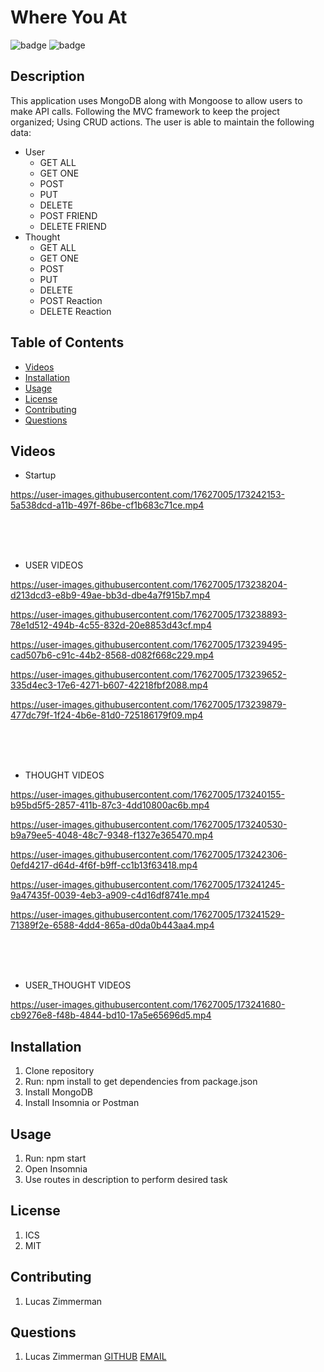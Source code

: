 # Where You At

![badge](https://img.shields.io/badge/license-ICS-blueviolet)
![badge](https://img.shields.io/badge/license-MIT-green)


## Description
This application uses MongoDB along with Mongoose to allow users to make API calls. Following the MVC
framework to keep the project organized; Using CRUD actions. The user is able to maintain the following
data:

  * User
    * GET ALL
    * GET ONE
    * POST
    * PUT
    * DELETE
    * POST FRIEND
    * DELETE FRIEND
  * Thought
    * GET ALL
    * GET ONE
    * POST
    * PUT
    * DELETE
    * POST Reaction
    * DELETE Reaction

## Table of Contents

* [Videos](#videos)
* [Installation](#installation)
* [Usage](#usage)
* [License](#license)
* [Contributing](#contributing)
* [Questions](#questions)



## Videos

   * Startup

https://user-images.githubusercontent.com/17627005/173242153-5a538dcd-a11b-497f-86be-cf1b683c71ce.mp4

<br><br><br>
   * USER VIDEOS
  
https://user-images.githubusercontent.com/17627005/173238204-d213dcd3-e8b9-49ae-bb3d-dbe4a7f915b7.mp4

https://user-images.githubusercontent.com/17627005/173238893-78e1d512-494b-4c55-832d-20e8853d43cf.mp4

https://user-images.githubusercontent.com/17627005/173239495-cad507b6-c91c-44b2-8568-d082f668c229.mp4

https://user-images.githubusercontent.com/17627005/173239652-335d4ec3-17e6-4271-b607-42218fbf2088.mp4

https://user-images.githubusercontent.com/17627005/173239879-477dc79f-1f24-4b6e-81d0-725186179f09.mp4

<br><br><br>
  * THOUGHT VIDEOS

https://user-images.githubusercontent.com/17627005/173240155-b95bd5f5-2857-411b-87c3-4dd10800ac6b.mp4

https://user-images.githubusercontent.com/17627005/173240530-b9a79ee5-4048-48c7-9348-f1327e365470.mp4

https://user-images.githubusercontent.com/17627005/173242306-0efd4217-d64d-4f6f-b9ff-cc1b13f63418.mp4

https://user-images.githubusercontent.com/17627005/173241245-9a47435f-0039-4eb3-a909-c4d16df8741e.mp4

https://user-images.githubusercontent.com/17627005/173241529-71389f2e-6588-4dd4-865a-d0da0b443aa4.mp4

<br><br><br>
  * USER_THOUGHT VIDEOS

https://user-images.githubusercontent.com/17627005/173241680-cb9276e8-f48b-4844-bd10-17a5e65696d5.mp4

## Installation
1. Clone repository
2. Run: npm install to get dependencies from package.json
3. Install MongoDB
4. Install Insomnia or Postman


## Usage
1. Run: npm start
2. Open Insomnia
3. Use routes in description to perform desired task


## License
1. ICS
2. MIT


## Contributing
1. Lucas Zimmerman


## Questions
1. Lucas Zimmerman
[GITHUB](github.com/dolomiteson)
[EMAIL](mailto:zimmerman.lucas@hotmail.com)

